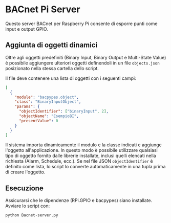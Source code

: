 # BACnet Pi Server

Questo server BACnet per Raspberry Pi consente di esporre punti come input e output GPIO.

## Aggiunta di oggetti dinamici

Oltre agli oggetti predefiniti (Binary Input, Binary Output e Multi-State Value) è possibile
aggiungere ulteriori oggetti definendoli in un file `objects.json` posizionato nella stessa
cartella dello script.

Il file deve contenere una lista di oggetti con i seguenti campi:

```json
[
  {
    "module": "bacpypes.object",
    "class": "BinaryInputObject",
    "params": {
      "objectIdentifier": ["binaryInput", 2],
      "objectName": "EsempioBI",
      "presentValue": 0
    }
  }
]
```

Il sistema importa dinamicamente il modulo e la classe indicati e aggiunge l'oggetto
all'applicazione. In questo modo è possibile utilizzare qualsiasi tipo di oggetto fornito
dalle librerie installate, inclusi quelli elencati nella richiesta (Alarm, Schedule, ecc.).
Se nel file JSON `objectIdentifier` è definito come lista, lo script lo converte
automaticamente in una tupla prima di creare l'oggetto.

## Esecuzione

Assicurarsi che le dipendenze (RPi.GPIO e bacpypes) siano installate.
Avviare lo script con:

```bash
python Bacnet-server.py
```
